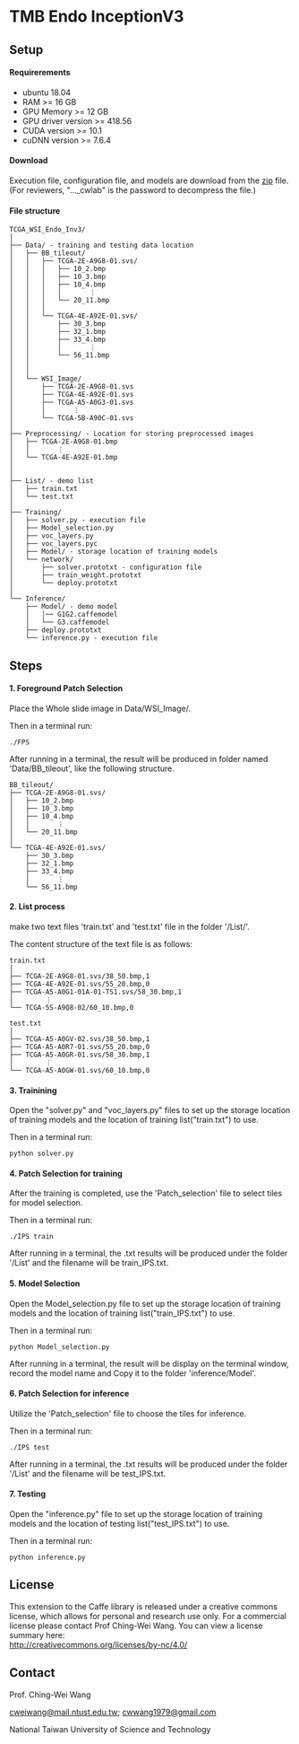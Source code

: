 # TMB Endo InceptionV3
## Setup

#### Requirerements
- ubuntu 18.04
- RAM >= 16 GB
- GPU Memory >= 12 GB
- GPU driver version >= 418.56
- CUDA version >= 10.1
- cuDNN version >= 7.6.4

#### Download
Execution file, configuration file, and models are download from the [zip](https://drive.google.com/file/d/1kBkBu35SwN8ODmYaqA4QumHcGIZ63IrG/view?usp=sharing) file.  (For reviewers, "..._cwlab" is the password to decompress the file.)

#### File structure
```
TCGA_WSI_Endo_Inv3/
│
├── Data/ - training and testing data location
│   ├── BB_tileout/
│   │   ├── TCGA-2E-A9G8-01.svs/
│   │   │   ├── 10_2.bmp
│   │   │   ├── 10_3.bmp
│   │   │   ├── 10_4.bmp
│   │   │   │       ⋮
│   │   │   └── 20_11.bmp
│   │   │
│   │   └── TCGA-4E-A92E-01.svs/
│   │       ├── 30_3.bmp
│   │       ├── 32_1.bmp
│   │       ├── 33_4.bmp
│   │       │       ⋮
│   │       └── 56_11.bmp          
│   │
│   │
│   └── WSI_Image/
│       ├── TCGA-2E-A9G8-01.svs
│       ├── TCGA-4E-A92E-01.svs
│       ├── TCGA-A5-A0G3-01.svs
│       │       ⋮
│       └── TCGA-5B-A90C-01.svs
│
├── Preprocessing/ - Location for storing preprocessed images
│   ├── TCGA-2E-A9G8-01.bmp
│   │       ⋮
│   └── TCGA-4E-A92E-01.bmp
│              
│
├── List/ - demo list
│   ├── train.txt
│   └── test.txt
│
├── Training/
│   ├── solver.py - execution file
│   ├── Model_selection.py
│   ├── voc_layers.py
│   ├── voc_layers.pyc
│   ├── Model/ - storage location of training models
│   └── network/
│       ├── solver.prototxt - configuration file
│       ├── train_weight.prototxt
│       └── deploy.prototxt
│
└── Inference/ 
    ├── Model/ - demo model
    │   │── G1G2.caffemodel       
    │   └── G3.caffemodel
    ├── deploy.prototxt
    └── inference.py - execution file

```

## Steps

#### 1. Foreground Patch Selection
Place the Whole slide image in Data/WSI_Image/.

Then in a terminal run:
```
./FPS
```

After running in a terminal, the result will be produced in folder named 'Data/BB_tileout', like the following structure.
```
BB_tileout/
├── TCGA-2E-A9G8-01.svs/
│   ├── 10_2.bmp
│   ├── 10_3.bmp
│   ├── 10_4.bmp
│   │       ⋮
│   └── 20_11.bmp
│   
└── TCGA-4E-A92E-01.svs/
    ├── 30_3.bmp
    ├── 32_1.bmp
    ├── 33_4.bmp
    │       ⋮
    └── 56_11.bmp     
```


#### 2. List process
make two text files 'train.txt' and 'test.txt' file in the folder '/List/'.

The content structure of the text file is as follows:
```
train.txt
│
├── TCGA-2E-A9G8-01.svs/38_50.bmp,1
├── TCGA-4E-A92E-01.svs/55_20.bmp,0
├── TCGA-A5-A0G1-01A-01-TS1.svs/58_30.bmp,1
│        ⋮
└── TCGA-5S-A9Q8-02/60_10.bmp,0

test.txt
│
├── TCGA-A5-A0GV-02.svs/38_50.bmp,1
├── TCGA-A5-A0R7-01.svs/55_20.bmp,0
├── TCGA-A5-A0GR-01.svs/58_30.bmp,1
│        ⋮
└── TCGA-A5-A0GW-01.svs/60_10.bmp,0

```


#### 3. Trainining
Open the "solver.py" and "voc_layers.py" files to set up the storage location of training models and the location of training list("train.txt") to use.

Then in a terminal run:
```
python solver.py
```


#### 4. Patch Selection for training
After the training is completed, use the 'Patch_selection' file to select tiles for model selection.

Then in a terminal run:
```
./IPS train
```
After running in a terminal, the .txt results will be produced under the folder '/List' and the filename will be train_IPS.txt.


#### 5. Model Selection
Open the Model_selection.py file to set up the storage location of training models and the location of training list("train_IPS.txt") to use.

Then in a terminal run:
```
python Model_selection.py
```
After running in a terminal, the result will be display on the terminal window, record the model name and Copy it to the folder 'inference/Model'.


#### 6. Patch Selection for inference
Utilize the 'Patch_selection' file to choose the tiles for inference.

Then in a terminal run:
```
./IPS test
```
After running in a terminal, the .txt results will be produced under the folder '/List' and the filename will be test_IPS.txt. 


#### 7. Testing
Open the "inference.py" file to set up the storage location of training models and the location of testing list("test_IPS.txt") to use.

Then in a terminal run:
```
python inference.py
```


## License
This extension to the Caffe library is released under a creative commons license, which allows for personal and research use only. For a commercial license please contact Prof Ching-Wei Wang. You can view a license summary here:  
http://creativecommons.org/licenses/by-nc/4.0/


## Contact
Prof. Ching-Wei Wang  
  
cweiwang@mail.ntust.edu.tw; cwwang1979@gmail.com  
  
National Taiwan University of Science and Technology


